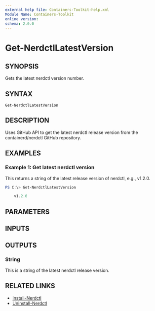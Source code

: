 ```yaml
---
external help file: Containers-Toolkit-help.xml
Module Name: Containers-Toolkit
online version:
schema: 2.0.0
---
```


# Get-NerdctlLatestVersion

## SYNOPSIS

Gets the latest nerdctl version number.

## SYNTAX

```
Get-NerdctlLatestVersion
```

## DESCRIPTION

Uses GitHub API to get the latest nerdctl release version from the containerd/nerdctl GitHub repository.

## EXAMPLES

### Example 1: Get latest nerdctl version

This returns a string of the latest release version of nerdctl, e.g., v1.2.0.

```powershell
PS C:\> Get-NerdctlLatestVersion

    v1.2.0
```

## PARAMETERS

## INPUTS

## OUTPUTS

### String

This is a string of the latest nerdctl release version.

## RELATED LINKS

- [Install-Nerdctl](Install-Nerdctl.md)
- [Uninstall-Nerdctl](Uninstall-Nerdctl.md)
